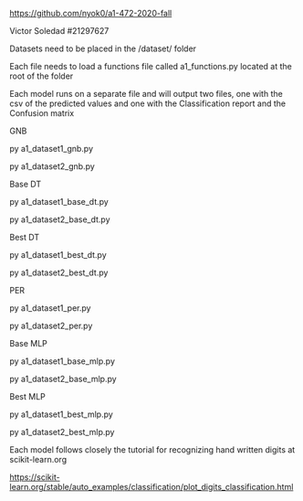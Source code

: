 https://github.com/nyok0/a1-472-2020-fall

Victor Soledad
#21297627

Datasets need to be placed in the /dataset/ folder

Each file needs to load a functions file called a1_functions.py located at the root of the folder

Each model runs on a separate file and will output two files,
one with the csv of the predicted values
and one with the Classification report and the Confusion matrix


GNB

py a1_dataset1_gnb.py

py a1_dataset2_gnb.py


Base DT

py a1_dataset1_base_dt.py

py a1_dataset2_base_dt.py


Best DT

py a1_dataset1_best_dt.py

py a1_dataset2_best_dt.py


PER

py a1_dataset1_per.py

py a1_dataset2_per.py


Base MLP

py a1_dataset1_base_mlp.py

py a1_dataset2_base_mlp.py


Best MLP

py a1_dataset1_best_mlp.py

py a1_dataset2_best_mlp.py





Each model follows closely the tutorial for recognizing hand written digits at scikit-learn.org

https://scikit-learn.org/stable/auto_examples/classification/plot_digits_classification.html